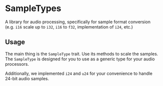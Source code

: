 # SampleTypes

A library for audio processing, specifically for sample format conversion (e.g. `i16` scale up to `i32`, `i16` to `f32`, implementation of `i24`, etc.)

## Usage

The main thing is the `SampleType` trait. Use its methods to scale the samples.
The `SampleType` is designed for you to use as a generic type for your audio processors.

Additionally, we implemented `i24` and `u24` for your convenience to handle 24-bit audio samples.
